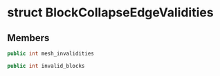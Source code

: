 # struct BlockCollapseEdgeValidities


## Members

```cpp
public int mesh_invalidities

```

```cpp
public int invalid_blocks

```



